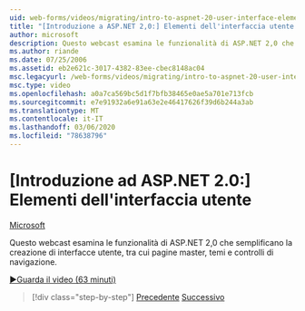 ```yaml
---
uid: web-forms/videos/migrating/intro-to-aspnet-20-user-interface-elements
title: "[Introduzione a ASP.NET 2,0:] Elementi dell'interfaccia utente | Microsoft Docs"
author: microsoft
description: Questo webcast esamina le funzionalità di ASP.NET 2,0 che semplificano la creazione di interfacce utente, tra cui pagine master, temi e controlli di navigazione.
ms.author: riande
ms.date: 07/25/2006
ms.assetid: eb2e621c-3017-4382-83ee-cbec8148ac04
msc.legacyurl: /web-forms/videos/migrating/intro-to-aspnet-20-user-interface-elements
msc.type: video
ms.openlocfilehash: a0a7ca569bc5d1f7bfb38465e0ae5a701e713fcb
ms.sourcegitcommit: e7e91932a6e91a63e2e46417626f39d6b244a3ab
ms.translationtype: MT
ms.contentlocale: it-IT
ms.lasthandoff: 03/06/2020
ms.locfileid: "78638796"
---
```

# <a name="intro-to-aspnet-20-user-interface-elements"></a>[Introduzione ad ASP.NET 2.0:] Elementi dell'interfaccia utente

[Microsoft](https://github.com/microsoft)

Questo webcast esamina le funzionalità di ASP.NET 2,0 che semplificano la creazione di interfacce utente, tra cui pagine master, temi e controlli di navigazione.

[&#9654;Guarda il video (63 minuti)](https://channel9.msdn.com/Blogs/ASP-NET-Site-Videos/intro-to-aspnet-20-user-interface-elements)

> [!div class="step-by-step"]
> [Precedente](intro-to-aspnet-20-aspnet-20-fundamentals.md)
> [Successivo](migrating-from-classic-asp-to-aspnet.md)
